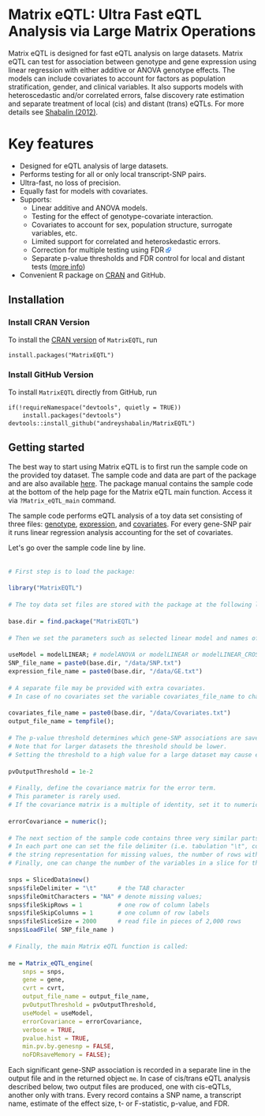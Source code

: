 # Matrix eQTL: Ultra Fast eQTL Analysis via Large Matrix Operations

Matrix eQTL is designed for fast eQTL analysis on large datasets.
Matrix eQTL can test for association between genotype
and gene expression using linear regression
with either additive or ANOVA genotype effects.
The models can include covariates to account for factors
as population stratification, gender, and clinical variables.
It also supports models with heteroscedastic and/or correlated errors,
false discovery rate estimation and
separate treatment of local (cis) and distant (trans) eQTLs.
For more details see
[Shabalin (2012)](https://academic.oup.com/bioinformatics/article/28/10/1353/213326).

# Key features

* Designed for eQTL analysis of large datasets.
* Performs testing for all or only local transcript-SNP pairs.
* Ultra-fast, no loss of precision.
* Equally fast for models with covariates.
* Supports:
    * Linear additive and ANOVA models.
    * Testing for the effect of genotype-covariate interaction.
    * Covariates to account for sex, population structure, surrogate variables, etc.
    * Limited support for correlated and heteroskedastic errors.
    * Correction for multiple testing using FDR [![External link](website/external.png "External link")](http://en.wikipedia.org/wiki/False_discovery_rate)
    * Separate p-value thresholds and FDR control for local and distant tests ([more info](website/runit.md#cis "Local and distant tests"))
* Convenient R package on [CRAN](https://CRAN.R-project.org/package=MatrixEQTL) and GitHub.

## Installation

### Install CRAN Version

To install the
[CRAN version](https://CRAN.R-project.org/package=MatrixEQTL)
of `MatrixEQTL`, run

```
install.packages("MatrixEQTL")
```

### Install GitHub Version

To install `MatrixEQTL` directly from GitHub, run

```
if(!requireNamespace("devtools", quietly = TRUE))
    install.packages("devtools")
devtools::install_github("andreyshabalin/MatrixEQTL")
```

## Getting started

The best way to start using Matrix eQTL is to first run the sample code on the provided toy dataset.
The sample code and data are part of the package and are also available [here](data).
The package manual contains the sample code at the bottom of the help page for the Matrix eQTL main function.
Access it via `?Matrix_eQTL_main` command.

The sample code performs eQTL analysis of a toy data set consisting of three files:
[genotype](data/SNP.txt), [expression](data/GE.txt), and [covariates](data/Covariates.txt).
For every gene-SNP pair it runs linear regression analysis accounting for the set of covariates.

Let's go over the sample code line by line.

```r

# First step is to load the package:

library("MatrixEQTL")

# The toy data set files are stored with the package at the following location.

base.dir = find.package("MatrixEQTL")

# Then we set the parameters such as selected linear model and names of genotype and expression data files.

useModel = modelLINEAR; # modelANOVA or modelLINEAR or modelLINEAR_CROSS
SNP_file_name = paste0(base.dir, "/data/SNP.txt")
expression_file_name = paste0(base.dir, "/data/GE.txt")

# A separate file may be provided with extra covariates.
# In case of no covariates set the variable covariates_file_name to character().

covariates_file_name = paste0(base.dir, "/data/Covariates.txt")
output_file_name = tempfile();

# The p-value threshold determines which gene-SNP associations are saved in the output file output_file_name.
# Note that for larger datasets the threshold should be lower.
# Setting the threshold to a high value for a large dataset may cause excessively large output files.

pvOutputThreshold = 1e-2

# Finally, define the covariance matrix for the error term.
# This parameter is rarely used.
# If the covariance matrix is a multiple of identity, set it to numeric().

errorCovariance = numeric();

# The next section of the sample code contains three very similar parts loading the files with genotype, gene expression, and covariates.
# In each part one can set the file delimiter (i.e. tabulation "\t", comma ",", or space " "),
# the string representation for missing values, the number of rows with column labels, and the number of columns with row labels.
# Finally, one can change the number of the variables in a slice for the file reading procedure (do not change if not sure).

snps = SlicedData$new()
snps$fileDelimiter = "\t"      # the TAB character
snps$fileOmitCharacters = "NA" # denote missing values;
snps$fileSkipRows = 1          # one row of column labels
snps$fileSkipColumns = 1       # one column of row labels
snps$fileSliceSize = 2000      # read file in pieces of 2,000 rows
snps$LoadFile( SNP_file_name )

# Finally, the main Matrix eQTL function is called:

me = Matrix_eQTL_engine(
    snps = snps,
    gene = gene,
    cvrt = cvrt,
    output_file_name = output_file_name,
    pvOutputThreshold = pvOutputThreshold,
    useModel = useModel,
    errorCovariance = errorCovariance,
    verbose = TRUE,
    pvalue.hist = TRUE,
    min.pv.by.genesnp = FALSE,
    noFDRsaveMemory = FALSE);

```

Each significant gene-SNP association is recorded in a separate line in the output file and in the returned object `me`.
In case of cis/trans eQTL analysis described below, two output files are produced, one with cis-eQTLs, another only with trans.
Every record contains a SNP name, a transcript name, estimate of the effect size, t- or F-statistic, p-value, and FDR.

